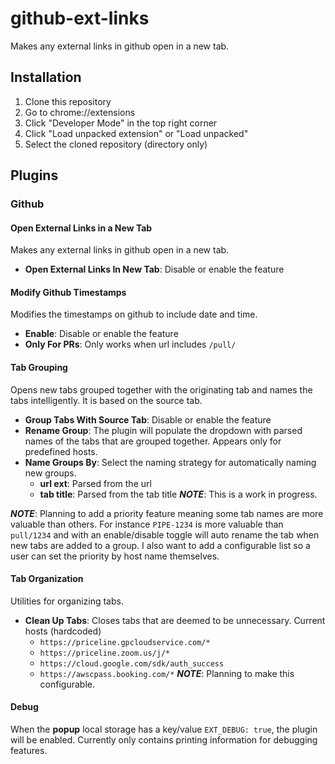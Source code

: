 # github-ext-links

Makes any external links in github open in a new tab.

## Installation

1. Clone this repository
2. Go to chrome://extensions
3. Click "Developer Mode" in the top right corner
4. Click "Load unpacked extension" or "Load unpacked"
5. Select the cloned repository (directory only)

## Plugins

### Github

#### Open External Links in a New Tab
Makes any external links in github open in a new tab.

- **Open External Links In New Tab**: Disable or enable the feature

#### Modify Github Timestamps
Modifies the timestamps on github to include date and time.

- **Enable**: Disable or enable the feature
- **Only For PRs**: Only works when url includes `/pull/`

#### Tab Grouping
Opens new tabs grouped together with the originating tab and names the tabs intelligently. It is based on the source tab.

- **Group Tabs With Source Tab**: Disable or enable the feature
- **Rename Group**: The plugin will populate the dropdown with parsed names of the tabs that are grouped together. Appears only for predefined hosts.
- **Name Groups By**: Select the naming strategy for automatically naming new groups.
  - **url ext**: Parsed from the url
  - **tab title**: Parsed from the tab title
  ***NOTE***: This is a work in progress.

***NOTE***: Planning to add a priority feature meaning some tab names are more valuable than others. For instance `PIPE-1234` is more valuable than `pull/1234` and with an enable/disable toggle will auto rename the tab when new tabs are added to a group. I also want to add a configurable list so a user can set the priority by host name themselves.

#### Tab Organization
Utilities for organizing tabs.
- **Clean Up Tabs**: Closes tabs that are deemed to be unnecessary. Current hosts (hardcoded)
    - `https://priceline.gpcloudservice.com/*`
    - `https://priceline.zoom.us/j/*`
    - `https://cloud.google.com/sdk/auth_success`
    - `https://awscpass.booking.com/*`
***NOTE***: Planning to make this configurable.

#### Debug
When the **popup** local storage has a key/value `EXT_DEBUG: true`, the plugin will be enabled. Currently only contains printing information for debugging features.
